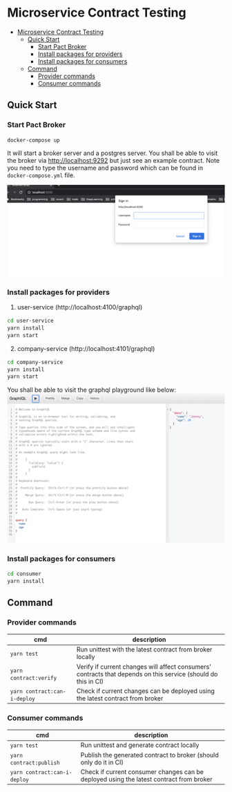 # Microservice Contract Testing

- [Microservice Contract Testing](#microservice-contract-testing)
  - [Quick Start](#quick-start)
    - [Start Pact Broker](#start-pact-broker)
    - [Install packages for providers](#install-packages-for-providers)
    - [Install packages for consumers](#install-packages-for-consumers)
  - [Command](#command)
    - [Provider commands](#provider-commands)
    - [Consumer commands](#consumer-commands)

## Quick Start

### Start Pact Broker

```
docker-compose up
```

It will start a broker server and a postgres server.
You shall be able to visit the broker via [http://localhost:9292](http://localhost:9292) but just see an example contract.
Note you need to type the username and password which can be found in `docker-compose.yml` file.

![pact-broker-auth](docs/imgs/pact-broker-auth.png)

### Install packages for providers

1. user-service (http://localhost:4100/graphql)

```bash
cd user-service
yarn install
yarn start
```

2. company-service (http://localhost:4101/graphql)

```bash
cd company-service
yarn install
yarn start
```

You shall be able to visit the graphql playground like below:
![user-service](./docs/imgs/user-service.png)

### Install packages for consumers

```bash
cd consumer
yarn install
```

## Command

### Provider commands

| cmd                          | description                                                                                                    |
| ---------------------------- | -------------------------------------------------------------------------------------------------------------- |
| `yarn test`                  | Run unittest with the latest contract from broker locally                                                      |
| `yarn contract:verify`       | Verify if current changes will affect consumers' contracts that depends on this service (should do this in CI) |
| `yarn contract:can-i-deploy` | Check if current changes can be deployed using the latest contract from broker                                 |

### Consumer commands

| cmd                          | description                                                                             |
| ---------------------------- | --------------------------------------------------------------------------------------- |
| `yarn test`                  | Run unittest and generate contract locally                                              |
| `yarn contract:publish`      | Publish the generated contract to broker (should only do it in CI)                      |
| `yarn contract:can-i-deploy` | Check if current consumer changes can be deployed using the latest contract from broker |

